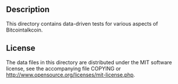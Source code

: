 Description
------------

This directory contains data-driven tests for various aspects of Bitcointalkcoin.

License
--------

The data files in this directory are distributed under the MIT software
license, see the accompanying file COPYING or
http://www.opensource.org/licenses/mit-license.php.

